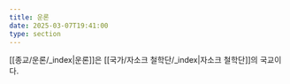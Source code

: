 ```yaml
---
title: 운론
date: 2025-03-07T19:41:00
type: section
---
```

[[종교/운론/_index|운론]]은 [[국가/자소크 철학단/_index|자소크 철학단]]의 국교이다.